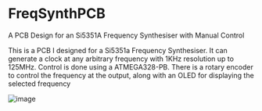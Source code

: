 # FreqSynthPCB
A PCB Design for an Si5351A Frequency Synthesiser with Manual Control

This is a PCB I designed for a Si5351a Frequency Synthesiser. It can generate a clock at any arbitrary frequency with 1KHz resolution up to 125MHz.
Control is done using a ATMEGA328-PB. 
There is a rotary encoder to control the frequency at the output, along with an OLED for displaying the selected frequency


![image](https://github.com/jamesfletcher22/FreqSynthPCB/assets/82707346/b961bf8e-0c8a-49fb-9465-2f5002b4ba9f)
